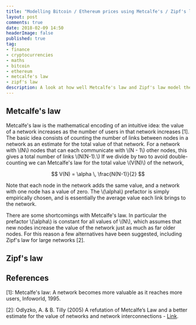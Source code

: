 ```yaml
---
title: "Modelling Bitcoin / Ethereum prices using Metcalfe's / Zipf's law"
layout: post
comments: true
date: 2018-02-09 14:50
headerImage: false
published: true
tag:
- finance
- cryptocurrencies
- maths
- bitcoin
- ethereum
- metcalfe's law
- zipf's law
description: A look at how well Metcalfe's law and Zipf's law model the price of both Bitcoin and Ethereum.
---
```


## Metcalfe's law

Metcalfe's law is the mathematical encoding of an intuitive idea: the value of a network increases as the number of users in that network increases [1].
The basic idea consists of counting the number of links between nodes in a network as an estimate for the total value of that network. 
For a network with \\(N\\) nodes that can each communicate with \\(N - 1\\) other nodes, this gives a total number of links \\(N(N-1).\\)
If we divide by two to avoid double-counting  we can Metcalfe's law for the total value \\(V(N)\\) of the network,

$$ V(N) = \alpha \, \frac{N(N-1)}{2}  $$

Note that each node in the network adds the same value, and a network with one node has a value of zero. The \\(\alpha\\) prefactor is 
simply empirically chosen, and is essentially the average value each link brings to the network.



There are some shortcomings with Metcalfe's law. In particular the prefactor \\(\alpha\\) is constant for all values of \\(N\\), which assumes that 
new nodes increase the value of the network just as much as far older nodes. 
For this reason a few alternatives have been suggested, including Zipf's law for large networks [2].

## Zipf's law



## References

\[1\]: Metcalfe's law: A network becomes more valuable as it reaches more users, Infoworld, 1995.

\[2\]: Odlyzko, A. & B. Tilly (2005) A refutation of Metcalfe’s Law and a better estimate for the value of
networks and network interconnections - [Link](http://www.dtc.umn.edu/publications/reports/2005_16.pdf).

